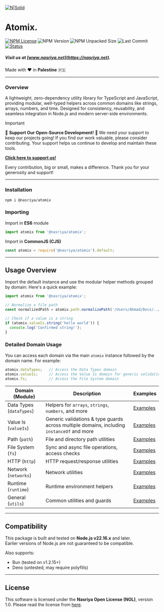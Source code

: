[![N|Solid](https://static.wixstatic.com/media/72ffe6_da8d2142d49c42b29c96ba80c8a91a6c~mv2.png)](https://nasriya.net)

# Atomix.
[![NPM License](https://img.shields.io/npm/l/%40nasriya%2Fatomix?color=lightgreen)](https://github.com/nasriyasoftware/Atomix?tab=License-1-ov-file) ![NPM Version](https://img.shields.io/npm/v/%40nasriya%2Fatomix) ![NPM Unpacked Size](https://img.shields.io/npm/unpacked-size/%40nasriya%2Fatomix) ![Last Commit](https://img.shields.io/github/last-commit/nasriyasoftware/Atomix.svg) [![Status](https://img.shields.io/badge/Status-Stable-lightgreen.svg)](link-to-your-status-page)

##### Visit us at [www.nasriya.net](https://nasriya.net).

Made with ❤️ in **Palestine** 🇵🇸
___
### Overview
A lightweight, zero-dependency utility library for TypeScript and JavaScript, providing modular, well-typed helpers across common domains like strings, arrays, numbers, and time. Designed for consistency, reusability, and seamless integration in Node.js and modern server-side environments.

> [!IMPORTANT]
> 
> 🌟 **Support Our Open-Source Development!** 🌟
> We need your support to keep our projects going! If you find our work valuable, please consider contributing. Your support helps us continue to develop and maintain these tools.
> 
> **[Click here to support us!](https://fund.nasriya.net/)**
> 
> Every contribution, big or small, makes a difference. Thank you for your generosity and support!
___
### Installation
```shell
npm i @nasriya/atomix
```

### Importing
Import in **ES6** module
```ts
import atomix from '@nasriya/atomix';
```

Import in **CommonJS (CJS)**
```js
const atomix = require('@nasriya/atomix').default;
```
___
## Usage Overview

Import the default instance and use the modular helper methods grouped by domain:
Here's a quick example:

```ts
import atomix from '@nasriya/atomix';

// Normalize a file path
const normalizedPath = atomix.path.normalizePath('/Users/Ahmad/Docs/../Downloads');

// Check if a value is a string
if (atomix.valueIs.string('hello world')) {
  console.log('Confirmed string!');
}
```

### Detailed Domain Usage
You can access each domain via the main `atomix` instance followed by the domain name. For example:

```ts
atomix.dataTypes;   // Access the Data Types domain
atomix.valueIs;     // Access the Value Is domain for generic validations
atomix.fs;          // Access the File System domain
```

| Domain (Module)          | Description                                                                                | Examples                                      |
| ------------------------ | ------------------------------------------------------------------------------------------ | --------------------------------------------- |
| Data Types (`dataTypes`) | Helpers for `arrays`, `strings`, `numbers`, and more                                       | [Examples](./examples/dataTypes/dataTypes.md) |
| Value Is (`valueIs`)     | Generic validations & type guards across multiple domains, including `instanceOf` and more | [Examples](./examples/valueIs.md)             |
| Path (`path`)            | File and directory path utilities                                                          | [Examples](./examples/path.md)                |
| File System (`fs`)       | Sync and async file operations, access checks                                              | [Examples](./examples/fs.md)                  |
| HTTP (`http`)            | HTTP request/response utilities                                                            | [Examples](./examples/http.md)                |
| Network (`networks`)     | Network utilities                                                                          | [Examples](./examples/networks/networks.md)   |
| Runtime (`runtime`)      | Runtime environment helpers                                                                | [Examples](./examples/runtime.md)             |
| General (`utils`)        | Common utilities and guards                                                                | [Examples](./examples/utils.md)               |

---
## Compatibility

This package is built and tested on **Node.js v22.16.x** and later.  
Earlier versions of Node.js are not guaranteed to be compatible.

Also supports:
- Bun (tested on v1.2.15+)
- Deno (untested, may require polyfills)
___
## License
This software is licensed under the **Nasriya Open License (NOL)**, version 1.0.
Please read the license from [here](https://github.com/nasriyasoftware/Atomix?tab=License-1-ov-file).